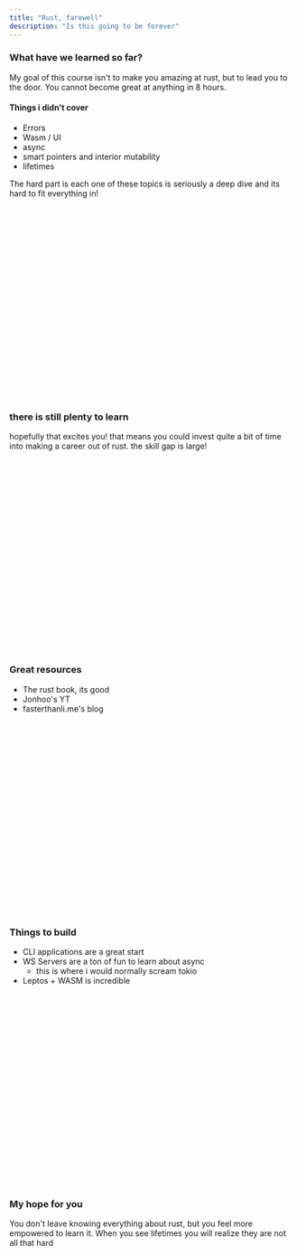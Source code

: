 ```yaml
---
title: "Rust, farewell"
description: "Is this going to be forever"
---
```


### What have we learned so far?
My goal of this course isn't to make you amazing at rust, but to lead you to
the door.  You cannot become great at anything in 8 hours.

#### Things i didn't cover
* Errors
* Wasm / UI
* async
* smart pointers and interior mutability
* lifetimes

The hard part is each one of these topics is seriously a deep dive and its hard
to fit everything in!

<br/>
<br/>
<br/>
<br/>
<br/>
<br/>
<br/>
<br/>
<br/>
<br/>
<br/>
<br/>
<br/>
<br/>
<br/>
<br/>
<br/>
<br/>
<br/>
<br/>

### there is still plenty to learn
hopefully that excites you!  that means you could invest quite a bit of time
into making a career out of rust.  the skill gap is large!

<br/>
<br/>
<br/>
<br/>
<br/>
<br/>
<br/>
<br/>
<br/>
<br/>
<br/>
<br/>
<br/>
<br/>
<br/>
<br/>
<br/>
<br/>
<br/>
<br/>

### Great resources
* The rust book, its good
* Jonhoo's YT
* fasterthanli.me's blog

<br/>
<br/>
<br/>
<br/>
<br/>
<br/>
<br/>
<br/>
<br/>
<br/>
<br/>
<br/>
<br/>
<br/>
<br/>
<br/>
<br/>
<br/>
<br/>
<br/>

### Things to build
* CLI applications are a great start
* WS Servers are a ton of fun to learn about async
  - this is where i would normally scream tokio
* Leptos + WASM is incredible

<br/>
<br/>
<br/>
<br/>
<br/>
<br/>
<br/>
<br/>
<br/>
<br/>
<br/>
<br/>
<br/>
<br/>
<br/>
<br/>
<br/>
<br/>
<br/>
<br/>

### My hope for you
You don't leave knowing everything about rust, but you feel more empowered to
learn it.  When you see lifetimes you will realize they are not all that hard

<br/>
<br/>
<br/>
<br/>
<br/>
<br/>
<br/>
<br/>
<br/>
<br/>
<br/>
<br/>
<br/>
<br/>
<br/>
<br/>
<br/>
<br/>
<br/>
<br/>

